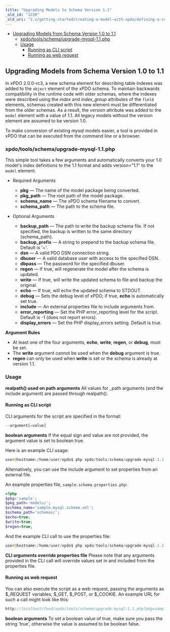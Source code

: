 ```yaml
---
title: "Upgrading Models to Schema Version 1.1"
_old_id: "1220"
_old_uri: "2.x/getting-started/creating-a-model-with-xpdo/defining-a-schema/defining-the-database-and-tables/upgrading-models-to-schema-version-1.1"
---
```


- [Upgrading Models from Schema Version 1.0 to 1.1](#UpgradingModelstoSchemaVersion1.1-UpgradingModelsfromSchemaVersion1.0to1.1)
  - [xpdo/tools/schema/upgrade-mysql-1.1.php](#UpgradingModelstoSchemaVersion1.1-xpdo%2Ftools%2Fschema%2Fupgrademysql1.1.php)
  - [Usage](#UpgradingModelstoSchemaVersion1.1-Usage)
      - [Running as CLI script](#UpgradingModelstoSchemaVersion1.1-RunningasCLIscript)
      - [Running as web request](#UpgradingModelstoSchemaVersion1.1-Runningaswebrequest)



## Upgrading Models from Schema Version 1.0 to 1.1

In xPDO 2.0.0-rc3, a new schema element for describing table indexes was added to the `object` element of the xPDO schema. To maintain backwards compatibility in the runtime code with older schemas, where the indexes were described using the _index_ and _index\_group_ attributes of the `field` elements, schemas created with this new element must be differentiated from the older schemas. As a result, the _version_ attribute was added to the `model` element with a value of 1.1. All legacy models without the version element are assumed to be version 1.0.

To make conversion of existing mysql models easier, a tool is provided in xPDO that can be executed from the command line or a browser.

### xpdo/tools/schema/upgrade-mysql-1.1.php

This simple tool takes a few arguments and automatically converts your 1.0 model's index definitions to the 1.1 format and adds version="1.1" to the `model` element.

- Required Arguments 
  - **pkg** — The name of the model package being converted.
  - **pkg\_path** — The root path of the model package.
  - **schema\_name** — The xPDO schema filename to convert.
  - **schema\_path** — The path to the schema file.

- Optional Arguments 
  - **backup\_path** — The path to write the backup schema file. If not specified, the backup is written to the same directory (schema\_path).
  - **backup\_prefix** — A string to prepend to the backup schema file. Default is '~'.
  - **dsn** — A valid PDO DSN connection string.
  - **dbuser** — A valid database user with access to the specified DSN.
  - **dbpass** — The password for the specified dbuser.
  - **regen** — If true, will regenerate the model after the schema is updated.
  - **write** — If true, will write the updated schema to file and backup the original.
  - **echo** — If true, will echo the updated schema to STDOUT.
  - **debug** — Sets the debug level of xPDO; if true, **echo** is automatically set true.
  - **include** — An external properties file to include arguments from.
  - **error\_reporting** — Set the PHP error\_reporting level for the script. Default is -1 (does not report errors).
  - **display\_errors** — Set the PHP display\_errors setting. Default is true.

**Argument Rules**
- At least one of the four arguments, **echo**, **write**, **regen**, or **debug**, must be set.
- The **write** argument cannot be used when the **debug** argument is true.
- **regen** can only be used when **write** is set or the schema is already at version 1.1.



### Usage

**realpath() used on path arguments**
All values for \_path arguments (and the include argument) are passed through realpath().

#### Running as CLI script

CLI arguments for the script are specified in the format:

``` php 
--argument[=value]
```

**boolean arguments**
If the equal sign and value are not provided, the argument value is set to boolean true.

Here is an example CLI usage:

``` php 
user@hostname:/home/user/xpdo$ php xpdo/tools/schema/upgrade-mysql-1.1.php --pkg=sample --pkg_path=models/ --schema_name=sample.mysql.schema.xml --schema_path=schemas/ --echo --write --regen
```

Alternatively, you can use the include argument to set properties from an external file.

An example properties file, `sample.schema.properties.php`:

``` php 
<?php
$pkg='sample';
$pkg_path='models/';
$schema_name='sample.mysql.schema.xml';
$schema_path='schemas/';
$echo=true;
$write=true;
$regen=true;
```

And the example CLI call to use the properties file:

``` php 
user@hostname:/home/user/xpdo$ php xpdo/tools/schema/upgrade-mysql-1.1.php --include=sample.schema.properties.php
```

**CLI arguments override properties file**
Please note that any arguments provided in the CLI call will override values set in and included from the properties file.

#### Running as web request

You can also execute the script as a web request, passing the arguments as $\_REQUEST variables, $\_GET, $\_POST, or $\_COOKIE. An example URL for such a call might look like this:

``` php 
http://localhost/food/xpdo/tools/schema/upgrade-mysql-1.1.php?pkg=sample&pkg_path=models/&schema_name=sample.mysql.schema.xml&schema_path=schemas/&echo=true&write=true&regen=true
```

**boolean arguments**
To set a boolean value of true, make sure you pass the string 'true', otherwise the value is assumed to be boolean false.